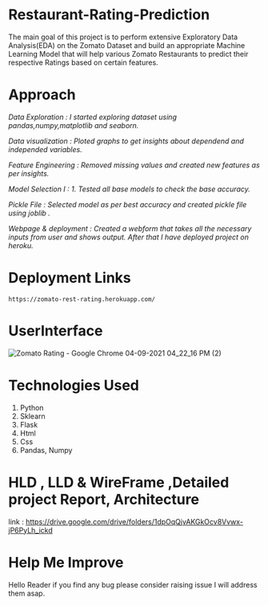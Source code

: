 # Restaurant-Rating-Prediction
The main goal of this project is to perform extensive Exploratory Data Analysis(EDA) on the Zomato Dataset and build an appropriate Machine Learning Model that will help various Zomato Restaurants to predict their respective Ratings based on certain features.

# Approach

  *Data Exploration     : I started exploring dataset using pandas,numpy,matplotlib and seaborn.* 

  *Data visualization   : Ploted graphs to get insights about dependend and independed variables.* 

  *Feature Engineering  :  Removed missing values and created new features as per insights.*

  *Model Selection I    :  1. Tested all base models to check the base accuracy.*
                          
  *Pickle File          :  Selected model as per best accuracy and created pickle file using joblib .*
  
  *Webpage & deployment :  Created a webform that takes all the necessary inputs from user and shows output.*
                          *After that I have deployed project on heroku.*
                          
 #  Deployment Links
    https://zomato-rest-rating.herokuapp.com/
    
 #  UserInterface 
 
 ![Zomato Rating - Google Chrome 04-09-2021 04_22_16 PM (2)](https://user-images.githubusercontent.com/60504768/132092118-4777516f-a4ef-4ea5-8e10-8b7bf5c75f92.png)
 
 
 # Technologies Used
 
   1. Python 
   2. Sklearn
   3. Flask
   4. Html
   5. Css
   6. Pandas, Numpy 

# HLD , LLD & WireFrame ,Detailed project Report, Architecture

 link : https://drive.google.com/drive/folders/1dpOqQjvAKGkOcv8Vvwx-jP6PyLh_ickd
 
# Help Me Improve

Hello Reader if you find any bug please consider raising issue I will address them asap.

                          
